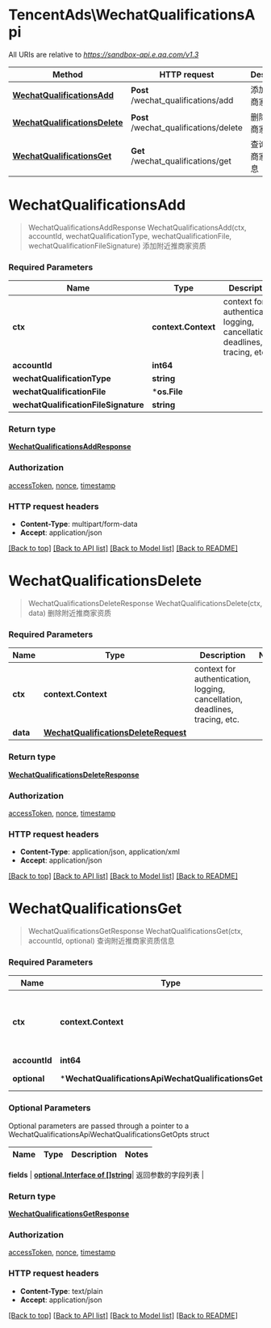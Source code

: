 # TencentAds\WechatQualificationsApi

All URIs are relative to *https://sandbox-api.e.qq.com/v1.3*

Method | HTTP request | Description
------------- | ------------- | -------------
[**WechatQualificationsAdd**](WechatQualificationsApi.md#WechatQualificationsAdd) | **Post** /wechat_qualifications/add | 添加附近推商家资质
[**WechatQualificationsDelete**](WechatQualificationsApi.md#WechatQualificationsDelete) | **Post** /wechat_qualifications/delete | 删除附近推商家资质
[**WechatQualificationsGet**](WechatQualificationsApi.md#WechatQualificationsGet) | **Get** /wechat_qualifications/get | 查询附近推商家资质信息


# **WechatQualificationsAdd**
> WechatQualificationsAddResponse WechatQualificationsAdd(ctx, accountId, wechatQualificationType, wechatQualificationFile, wechatQualificationFileSignature)
添加附近推商家资质

### Required Parameters

Name | Type | Description  | Notes
------------- | ------------- | ------------- | -------------
 **ctx** | **context.Context** | context for authentication, logging, cancellation, deadlines, tracing, etc.
  **accountId** | **int64**|  | 
  **wechatQualificationType** | **string**|  | 
  **wechatQualificationFile** | ***os.File**|  | 
  **wechatQualificationFileSignature** | **string**|  | 

### Return type

[**WechatQualificationsAddResponse**](WechatQualificationsAddResponse.md)

### Authorization

[accessToken](../README.md#accessToken), [nonce](../README.md#nonce), [timestamp](../README.md#timestamp)

### HTTP request headers

 - **Content-Type**: multipart/form-data
 - **Accept**: application/json

[[Back to top]](#) [[Back to API list]](../README.md#documentation-for-api-endpoints) [[Back to Model list]](../README.md#documentation-for-models) [[Back to README]](../README.md)

# **WechatQualificationsDelete**
> WechatQualificationsDeleteResponse WechatQualificationsDelete(ctx, data)
删除附近推商家资质

### Required Parameters

Name | Type | Description  | Notes
------------- | ------------- | ------------- | -------------
 **ctx** | **context.Context** | context for authentication, logging, cancellation, deadlines, tracing, etc.
  **data** | [**WechatQualificationsDeleteRequest**](WechatQualificationsDeleteRequest.md)|  | 

### Return type

[**WechatQualificationsDeleteResponse**](WechatQualificationsDeleteResponse.md)

### Authorization

[accessToken](../README.md#accessToken), [nonce](../README.md#nonce), [timestamp](../README.md#timestamp)

### HTTP request headers

 - **Content-Type**: application/json, application/xml
 - **Accept**: application/json

[[Back to top]](#) [[Back to API list]](../README.md#documentation-for-api-endpoints) [[Back to Model list]](../README.md#documentation-for-models) [[Back to README]](../README.md)

# **WechatQualificationsGet**
> WechatQualificationsGetResponse WechatQualificationsGet(ctx, accountId, optional)
查询附近推商家资质信息

### Required Parameters

Name | Type | Description  | Notes
------------- | ------------- | ------------- | -------------
 **ctx** | **context.Context** | context for authentication, logging, cancellation, deadlines, tracing, etc.
  **accountId** | **int64**|  | 
 **optional** | ***WechatQualificationsApiWechatQualificationsGetOpts** | optional parameters | nil if no parameters

### Optional Parameters
Optional parameters are passed through a pointer to a WechatQualificationsApiWechatQualificationsGetOpts struct

Name | Type | Description  | Notes
------------- | ------------- | ------------- | -------------

 **fields** | [**optional.Interface of []string**](string.md)| 返回参数的字段列表 | 

### Return type

[**WechatQualificationsGetResponse**](WechatQualificationsGetResponse.md)

### Authorization

[accessToken](../README.md#accessToken), [nonce](../README.md#nonce), [timestamp](../README.md#timestamp)

### HTTP request headers

 - **Content-Type**: text/plain
 - **Accept**: application/json

[[Back to top]](#) [[Back to API list]](../README.md#documentation-for-api-endpoints) [[Back to Model list]](../README.md#documentation-for-models) [[Back to README]](../README.md)

